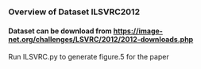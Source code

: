 ### Overview of Dataset ILSVRC2012
#### Dataset can be download from https://image-net.org/challenges/LSVRC/2012/2012-downloads.php

Run ILSVRC.py to generate figure.5 for the paper